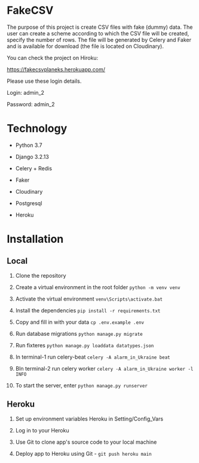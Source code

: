 # FakeCSV

The purpose of this project is create CSV files with fake (dummy) data.
The user can create a scheme according to which the CSV file will be created, specify the number of rows. The file will be generated by Celery and Faker and is available for download (the file is located on Cloudinary).

You can check the project on Hiroku:

https://fakecsvplaneks.herokuapp.com/

Please use these login details.

Login: admin_2

Password: admin_2

# Technology

- Python 3.7

- Django 3.2.13

- Celery + Redis

- Faker

- Cloudinary

- Postgresql

- Heroku


# Installation 

## Local

1. Clone the repository

2. Create a virtual environment in the root folder `python -m venv venv`

3. Activate the virtual environment `venv\Scripts\activate.bat`

4. Install the dependencies `pip install -r requirements.txt`

5. Copy and fill in with your data `cp .env.example .env`

6. Run database migrations `python manage.py migrate`
 
7. Run fixteres  `python manage.py loaddata datatypes.json`

8. In terminal-1 run celery-beat
`celery -A alarm_in_Ukraine beat`

9. ВIn terminal-2 run celery worker
`celery -A alarm_in_Ukraine worker -l INFO`

10. To start the server, enter `python manage.py runserver`


## Heroku
1. Set up environment variables Heroku in Setting/Config_Vars

2. Log in to your Heroku

3. Use Git to clone app's source code to your local machine

4. Deploy app to Heroku using Git - `git push heroku main`




